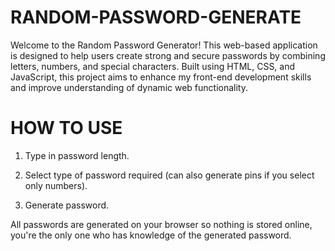 # RANDOM-PASSWORD-GENERATE

Welcome to the Random Password Generator! This web-based application is designed to help users create strong and secure passwords by combining letters, numbers, and special characters. Built using HTML, CSS, and JavaScript, this project aims to enhance my front-end development skills and improve understanding of dynamic web functionality.


# HOW TO USE


  1. Type in password length.

  2. Select type of password required (can also generate pins if you select only numbers). 

  3. Generate password. 

   All passwords are generated on your browser so nothing is stored online, you're the only one who has knowledge of the generated password.
